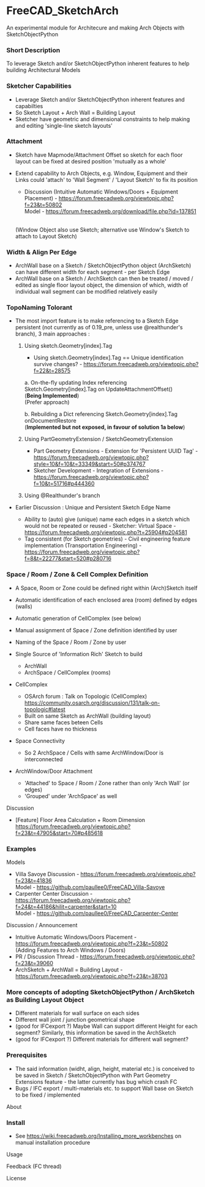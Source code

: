 # FreeCAD_SketchArch
An experimental module for Architecure and making Arch Objects with SketchObjectPython


### Short Description

To leverage Sketch and/or SketchObjectPython inherent features to help building Architectural Models


### Sketcher Capabilities

- Leverage Sketch and/or SketchObjectPython inherent features and capabilties
- So Sketch Layout + Arch Wall = Building Layout
- Sketcher have geometric and dimensional constraints to help making and editing 'single-line sketch layouts'


### Attachment

- Sketch have Mapmode/Attachment Offset so sketch for each floor layout can be fixed at desired position 'mutually as a whole'
- Extend capability to Arch Objects, e.g. Window, Equipment and their Links could 'attach' to 'Wall Segment' /  'Layout Sketch' to fix its position
  - Discussion (Intuitive Automatic Windows/Doors + Equipment Placement) - https://forum.freecadweb.org/viewtopic.php?f=23&t=50802
              <br>               Model      - https://forum.freecadweb.org/download/file.php?id=137851

  <br> (Window Object also use Sketch; alternative use Window's Sketch to attach to Layout Sketch)


### Width & Align Per Edge

- ArchWall base on a Sketch / SketchObjectPython object (ArchSketch) can have different width for each segment - per Sketch Edge
- ArchWall base on a Sketch / ArchSketch can then be treated / moved / edited as single floor layout object, the dimension of which, width of individual wall segment can be modified relatively easily


### TopoNaming Tolorant

- The most import feature is to make referencing to a Sketch Edge persistent (not currently as of 0.19_pre, unless use @realthunder's branch),
  3 main approaches :
  
    1.  Using sketch.Geometry[index].Tag
        -  Using sketch.Geometry[index].Tag == Unique identification survive changes? - https://forum.freecadweb.org/viewtopic.php?f=22&t=28575

        a.  On-the-fly updating Index referencing Sketch.Geometry[index].Tag on UpdateAttachmentOffset()
            <br> (**Being Implemented**)
            <br> (Prefer approach)
     
        b.  Rebuilding a Dict referencing Sketch.Geometry[index].Tag onDocumentRestore
            <br> (**Implemented but not exposed, in favour of solution 1a below**)
    
    2.  Using PartGeometryExtension / SketchGeometryExtension
        - Part Geometry Extensions - Extension for 'Persistent UUID Tag'  -  https://forum.freecadweb.org/viewtopic.php?style=10&f=10&t=33349&start=50#p374767
        - Sketcher Development - Integration of Extensions  -  https://forum.freecadweb.org/viewtopic.php?f=10&t=51716#p444360
    
    3.  Using @Realthunder's branch

- Earlier Discussion : Unique and Persistent Sketch Edge Name
  - Ability to (auto) give (unique) name each edges in a sketch which would not be repeated or reused  -  Sketcher: Virtual Space  -  https://forum.freecadweb.org/viewtopic.php?t=25904#p204581
  - Tag consistent (for Sketch geometries)  - Civil engineering feature implementation (Transportation Engineering)  -  https://forum.freecadweb.org/viewtopic.php?f=8&t=22277&start=520#p280716


### Space / Room / Zone & Cell Complex Definition

- A Space, Room or Zone could be defined right within (Arch)Sketch itself
- Automatic identification of each enclosed area (room) defined by edges (walls)
- Automatic generation of CellComplex (see below) 
- Manual assignment of Space / Zone definition identified by user
- Naming of the Space / Room / Zone by user

- Single Source of 'Information Rich' Sketch to build
  - ArchWall
  - ArchSpace / CellComplex (rooms)

- CellComplex
  - OSArch forum :  Talk on Topologic (CellComplex) https://community.osarch.org/discussion/131/talk-on-topologic#latest
  - Built on same Sketch as ArchWall (building layout)
  - Share same faces beteen Cells
  - Cell faces have no thickness

- Space Connectivity
  - So 2 ArchSpace / Cells with same ArchWindow/Door is interconnected

- ArchWindow/Door Attachment
  - 'Attached' to Space / Room / Zone rather than only 'Arch Wall' (or edges)
  - 'Grouped' under 'ArchSpace' as well

Discussion
- [Feature] Floor Area Calculation + Room Dimension https://forum.freecadweb.org/viewtopic.php?f=23&t=47905&start=70#p485618


### Examples

Models
- Villa Savoye Discussion - https://forum.freecadweb.org/viewtopic.php?f=23&t=41836
              <br>               Model      - https://github.com/paullee0/FreeCAD_Villa-Savoye
- Carpenter Center Discussion - https://forum.freecadweb.org/viewtopic.php?f=24&t=44186&hilit=carpenter&start=10
      <br>   Model - https://github.com/paullee0/FreeCAD_Carpenter-Center

Discussion / Announcement
- Intuitive Automatic Windows/Doors Placement - https://forum.freecadweb.org/viewtopic.php?f=23&t=50802
    <br> (Adding Features to Arch Windows / Doors) 
- PR / Discussion Thread - https://forum.freecadweb.org/viewtopic.php?f=23&t=39060
- ArchSketch + ArchWall = Building Layout - https://forum.freecadweb.org/viewtopic.php?f=23&t=38703


### More concepts of adopting SketchObjectPython / ArchSketch as Building Layout Object

  - Different materials for wall surface on each sides
  - Different wall joint / junction geometrical shape
  - (good for IFCexport ?) Maybe Wall can support different Height for each segment? Similarly, this information be saved in the ArchSketch
  - (good for IFCexport ?) Different materials for different wall segment?


### Prerequisites
- The said information (widht, align, height, material etc.) is conceived to be saved in Sketch / SketchObjectPython with Part Geometry Extensions feature - the latter currently has bug which crash FC
- Bugs / IFC export / multi-materials etc. to support Wall base on Sketch to be fixed / implemented


About


### Install
- See https://wiki.freecadweb.org/Installing_more_workbenches on manual installation procedure


Usage


Feedback
(FC thread)


License
